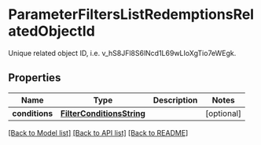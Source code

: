 # ParameterFiltersListRedemptionsRelatedObjectId

Unique related object ID, i.e. v_hS8JFl8S6lNcd1L69wLIoXgTio7eWEgk.

## Properties

Name | Type | Description | Notes
------------ | ------------- | ------------- | -------------
**conditions** | [**FilterConditionsString**](FilterConditionsString.md) |  | [optional] 

[[Back to Model list]](../README.md#documentation-for-models) [[Back to API list]](../README.md#documentation-for-api-endpoints) [[Back to README]](../README.md)


